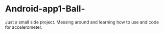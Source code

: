 # Android-app1-Ball-
Just a small side project.  Messing around and learning how to use and code for accelerometer. 
